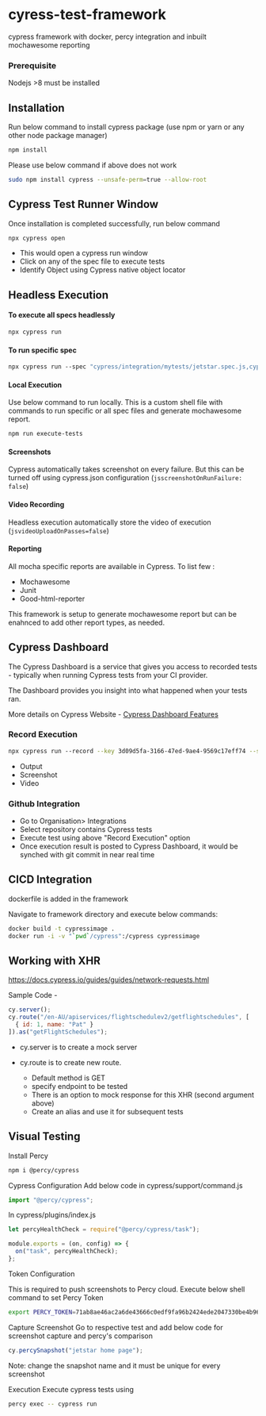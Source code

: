 # cyress-test-framework

cypress framework with docker, percy integration and inbuilt mochawesome reporting

### Prerequisite

Nodejs >8 must be installed

## Installation

Run below command to install cypress package (use npm or yarn or any other node package manager)

```bash
npm install
```

Please use below command if above does not work

```bash
sudo npm install cypress --unsafe-perm=true --allow-root
```

## Cypress Test Runner Window

Once installation is completed successfully, run below command

```bash
npx cypress open
```

- This would open a cypress run window
- Click on any of the spec file to execute tests
- Identify Object using Cypress native object locator

## Headless Execution

#### To execute all specs headlessly

```bash
npx cypress run
```

#### To run specific spec

```bash
npx cypress run --spec "cypress/integration/mytests/jetstar.spec.js,cypress/integration/examples/location.spec.js"
```

#### Local Execution

Use below command to run locally. This is a custom shell file with commands to run specific or all spec files and generate mochawesome report.

```bash
npm run execute-tests
```

#### Screenshots

Cypress automatically takes screenshot on every failure. But this can be turned off using cypress.json configuration (`jsscreenshotOnRunFailure: false`)

#### Video Recording

Headless execution automatically store the video of execution (`jsvideoUploadOnPasses=false`)

#### Reporting

All mocha specific reports are available in Cypress. To list few :

- Mochawesome
- Junit
- Good-html-reporter

This framework is setup to generate mochawesome report but can be enahnced to add other report types, as needed.

## Cypress Dashboard

The Cypress Dashboard is a service that gives you access to recorded tests - typically when running Cypress tests from your CI provider.

The Dashboard provides you insight into what happened when your tests ran.

More details on Cypress Website - [Cypress Dashboard Features](https://docs.cypress.io/guides/dashboard/introduction.html#Features)

### Record Execution

```bash
npx cypress run --record --key 3d09d5fa-3166-47ed-9ae4-9569c17eff74 --spec "cypress/integration/examples/jetstar.spec.js,cypress/integration/examples/location.spec.js"
```

- Output
- Screenshot
- Video

### Github Integration

- Go to Organisation> Integrations
- Select repository contains Cypress tests
- Execute test using above "Record Execution" option
- Once execution result is posted to Cypress Dashboard, it would be synched with git commit in near real time

## CICD Integration

dockerfile is added in the framework

Navigate to framework directory and execute below commands:

```bash
docker build -t cypressimage .
docker run -i -v "`pwd`/cypress":/cypress cypressimage
```

## Working with XHR

https://docs.cypress.io/guides/guides/network-requests.html

Sample Code -

```js
cy.server();
cy.route("/en-AU/apiservices/flightschedulev2/getflightschedules", [
  { id: 1, name: "Pat" }
]).as("getFlightSchedules");
```

- cy.server is to create a mock server

- cy.route is to create new route.

  - Default method is GET
  - specify endpoint to be tested
  - There is an option to mock response for this XHR (second argument above)
  - Create an alias and use it for subsequent tests

## Visual Testing

Install Percy

```bash
npm i @percy/cypress
```

Cypress Configuration
Add below code in cypress/support/command.js

```js
import "@percy/cypress";
```

In cypress/plugins/index.js

```js
let percyHealthCheck = require("@percy/cypress/task");

module.exports = (on, config) => {
  on("task", percyHealthCheck);
};
```

Token Configuration

This is required to push screenshots to Percy cloud. Execute below shell command to set Percy Token

```bash
export PERCY_TOKEN=71ab8ae46ac2a6de43666c0edf9fa96b2424ede2047330be4b96c8cb042e1f4b
```

Capture Screenshot
Go to respective test and add below code for screenshot capture and percy's comparison

```js
cy.percySnapshot("jetstar home page");
```

Note: change the snapshot name and it must be unique for every screenshot

Execution
Execute cypress tests using

```bash
percy exec -- cypress run
```
